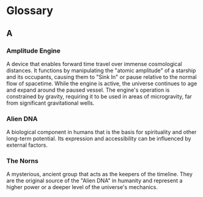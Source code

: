 # Glossary

## A

### Amplitude Engine

A device that enables forward time travel over immense cosmological distances. It functions by manipulating the "atomic amplitude" of a starship and its occupants, causing them to "Sink In" or pause relative to the normal flow of spacetime. While the engine is active, the universe continues to age and expand around the paused vessel. The engine's operation is constrained by gravity, requiring it to be used in areas of microgravity, far from significant gravitational wells.

### Alien DNA
A biological component in humans that is the basis for spirituality and other long-term potential. Its expression and accessibility can be influenced by external factors.

### The Norns
A mysterious, ancient group that acts as the keepers of the timeline. They are the original source of the "Alien DNA" in humanity and represent a higher power or a deeper level of the universe's mechanics.
